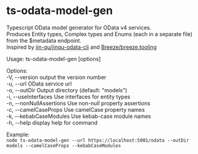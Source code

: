 # ts-odata-model-gen
Typescript OData model generator for OData v4 services.<br/>
Produces Entity types, Complex types and Enums (each in a separate file) from the $metadata endpoint.<br/>
Inspired by [jin-qu/jinqu-odata-cli](https://github.com/jin-qu/jinqu-odata-cli) and [Breeze/breeze.tooling](https://github.com/Breeze/breeze.tooling)


Usage: ts-odata-model-gen \[options\]<br/>

Options:<br/>
  -V, --version              output the version number<br/>
  -u, --url <odata url>      OData service url<br/>
  -o, --outDir <output dir>  Output directory (default: "models")<br/>
  -i, --useInterfaces        Use interfaces for entity types<br/>
  -n, --nonNullAssertions    Use non-null property assertions<br/>
  -c, --camelCaseProps       Use camelCase property names<br/>
  -k, --kebabCaseModules     Use kebab-case module names<br/>
  -h, --help                 display help for command<br/>
 
Example:<br/>
`node ts-odata-model-gen --url https://localhost:5001/odata --outDir models --camelCaseProps --kebabCaseModules`
